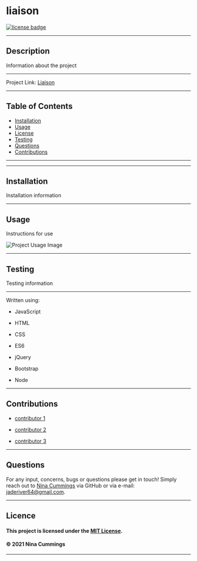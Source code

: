 
# liaison
<a href='https://opensource.org/licenses/MIT'><img src='https://img.shields.io/badge/license-MIT-blueviolet' alt='license badge'></a>

---------------------------------------

## Description
Information about the project

---------------------------------------

Project Link: 
[Liaison](https://github.com/jaderiver62/liaison)

---------------------------------------


## Table of Contents
* [Installation](#installation)
* [Usage](#usage)
* [License](#license)
* [Testing](#testing)
* [Questions](#questions)
* [Contributions](#contributions)
---------------------------------------



---------------------------------------

## Installation
Installation information

---------------------------------------

## Usage


Instructions for use

![Project Usage Image](image)

---------------------------------------

## Testing
Testing information

---------------------------------------

Written using:

                    
* JavaScript
   
* HTML
   
* CSS
   
* ES6
   
* jQuery
   
* Bootstrap
   
* Node
   

---------------------------------------

## Contributions

                     
* [contributor 1](link)
                     
* [contributor 2](link)
                     
* [contributor 3](link)
                     

---------------------------------------

## Questions

For any input, concerns, bugs or questions please get in touch!  Simply reach out to [Nina Cummings](https://github.com/jaderiver62/liaison) via GitHub or via e-mail: jaderiver64@gmail.com.

---------------------------------------

## Licence


#### This project is licensed under the [MIT License](https://opensource.org/licenses/MIT).
#### &copy; 2021 Nina Cummings

---------------------------------------
    